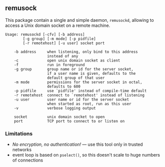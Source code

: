 ## remusock

This package contain a single and simple daemon, `remusockd`, allowing to
access a Unix domain socket on a remote machine.

```
Usage: remusockd [-cfv] [-b address]
		[-g group] [-m mode] [-p pidfile]
		[-r remotehost] [-u user] socket port

	-b address     when listening, only bind to this address
	               instead of any
	-c             open unix domain socket as client
	-f             run in foreground
	-g group       group name or id for the server socket,
	               if a user name is given, defaults to the
	               default group of that user
	-m mode        permissions for the server socket in octal,
	               defaults to 600
	-p pidfile     use `pidfile' instead of compile-time default
	-r remotehost  connect to `remotehost' instead of listening
	-u user        user name or id for the server socket
	               when started as root, run as this user
	-v             verbose logging output

	socket         unix domain socket to open
	port           TCP port to connect to or listen on
```

### Limitations

* *No encryption, no authentication!* — use this tool only in trusted networks
* event loop is based on `pselect()`, so this doesn't scale to huge numbers
  of connections

